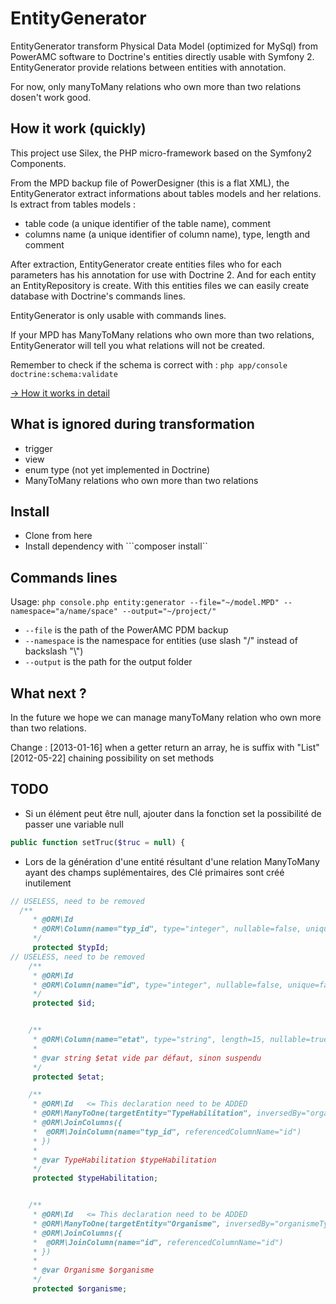 EntityGenerator
===============

EntityGenerator transform Physical Data Model (optimized for MySql) from PowerAMC software to Doctrine's entities directly usable with Symfony 2.
EntityGenerator provide relations between entities with annotation.

For now, only manyToMany relations who own more than two relations dosen't work good.


How it work (quickly)
-----------
This project use Silex, the PHP micro-framework based on the Symfony2 Components.

From the MPD backup file of PowerDesigner (this is a flat XML), the EntityGenerator extract informations about tables models and her relations.
Is extract from tables models :
- table code (a unique identifier of the table name), comment
- columns name (a unique identifier of column name), type, length and comment

After extraction, EntityGenerator create entities files who for each parameters has his annotation for use with Doctrine 2.
And for each entity an EntityRepository is create.
With this entities files we can easily create database with Doctrine's commands lines.


EntityGenerator is only usable with commands lines.

If your MPD has ManyToMany relations who own more than two relations, EntityGenerator will tell you what relations will not be created.

Remember to check if the schema is correct with :
`php app/console doctrine:schema:validate`

[-> How it works in detail](src/Cnerta/EntityGeneratorBundle/Resources/doc/index.md)

What is ignored during transformation
-------------------------------------
- trigger
- view
- enum type (not yet implemented in Doctrine)
- ManyToMany relations who own more than two relations


Install
-------
- Clone from here
- Install dependency with ```composer install``



Commands lines
--------------
Usage: `php console.php entity:generator --file="~/model.MPD" --namespace="a/name/space" --output="~/project/"`
- `--file` is the path of the PowerAMC PDM backup
- `--namespace` is the namespace for entities (use slash "/" instead of backslash "\\")
- `--output` is the path for the output folder


What next ?
-----------
In the future we hope we can manage manyToMany relation who own more than two relations.


Change :
[2013-01-16] when a getter return an array, he is suffix with "List"
[2012-05-22] chaining possibility on set methods

TODO
----

- Si un élément peut être null, ajouter dans la fonction set la possibilité de passer une variable null
```php
public function setTruc($truc = null) {
```
- Lors de la génération d'une entité résultant d'une relation ManyToMany ayant des champs suplémentaires, des Clé primaires sont créé inutilement


```php
// USELESS, need to be removed
  /**
     * @ORM\Id
     * @ORM\Column(name="typ_id", type="integer", nullable=false, unique=false)
     */
     protected $typId;
// USELESS, need to be removed
    /**
     * @ORM\Id
     * @ORM\Column(name="id", type="integer", nullable=false, unique=false)
     */
     protected $id;


    /**
     * @ORM\Column(name="etat", type="string", length=15, nullable=true)
     *
     * @var string $etat vide par défaut, sinon suspendu
     */
     protected $etat;

    /**
     * @ORM\Id   <= This declaration need to be ADDED
     * @ORM\ManyToOne(targetEntity="TypeHabilitation", inversedBy="organismeTypeHabilitationList", cascade={"persist", "merge"})
     * @ORM\JoinColumns({
     *  @ORM\JoinColumn(name="typ_id", referencedColumnName="id")
     * })
     *
     * @var TypeHabilitation $typeHabilitation
     */
     protected $typeHabilitation;


    /**
     * @ORM\Id   <= This declaration need to be ADDED
     * @ORM\ManyToOne(targetEntity="Organisme", inversedBy="organismeTypeHabilitationList", cascade={"persist", "merge"})
     * @ORM\JoinColumns({
     *  @ORM\JoinColumn(name="id", referencedColumnName="id")
     * })
     *
     * @var Organisme $organisme
     */
     protected $organisme;
```